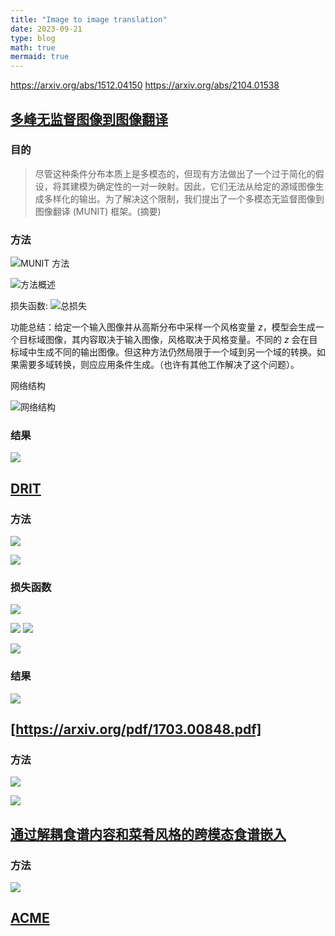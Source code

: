 ```yaml
---
title: "Image to image translation"
date: 2023-09-21
type: blog
math: true
mermaid: true
---
```


https://arxiv.org/abs/1512.04150
https://arxiv.org/abs/2104.01538

## [多峰无监督图像到图像翻译](https://arxiv.org/abs/1804.04732)

### 目的

> 尽管这种条件分布本质上是多模态的，但现有方法做出了一个过于简化的假设，将其建模为确定性的一对一映射。因此，它们无法从给定的源域图像生成多样化的输出。为了解决这个限制，我们提出了一个多模态无监督图像到图像翻译 (MUNIT) 框架。(摘要)

### 方法

![MUNIT 方法](https://minio.ggeta.com/blog-public-data/Screenshot%20from%202024-02-22%2013-58-18.png)

![方法概述](https://minio.ggeta.com/blog-public-data/Screenshot%20from%202024-02-22%2014-20-13.png)

损失函数:
![总损失](https://minio.ggeta.com/blog-public-data/Screenshot%20from%202024-02-22%2014-22-35.png)

功能总结：给定一个输入图像并从高斯分布中采样一个风格变量 $z$，模型会生成一个目标域图像，其内容取决于输入图像，风格取决于风格变量。不同的 $z$ 会在目标域中生成不同的输出图像。但这种方法仍然局限于一个域到另一个域的转换。如果需要多域转换，则应应用条件生成。（也许有其他工作解决了这个问题）。

网络结构

![网络结构](https://minio.ggeta.com/blog-public-data/Screenshot%20from%202024-02-22%2014-24-35.png)

### 结果

![](https://minio.ggeta.com/blog-public-data/Screenshot%20from%202024-02-22%2014-26-09.png)

## [DRIT](https://arxiv.org/abs/1808.00948)

### 方法
![](https://minio.ggeta.com/blog-public-data/Screenshot%20from%202024-02-22%2015-07-48.png)

![](https://minio.ggeta.com/blog-public-data/Screenshot%20from%202024-02-22%2015-10-38.png)

### 损失函数
![](https://minio.ggeta.com/blog-public-data/Screenshot%20from%202024-02-22%2015-29-33.png)

![](https://minio.ggeta.com/blog-public-data/Screenshot%20from%202024-02-22%2015-31-21.png)
![](https://minio.ggeta.com/blog-public-data/Screenshot%20from%202024-02-22%2015-32-24.png)

![](https://minio.ggeta.com/blog-public-data/Screenshot%20from%202024-02-22%2015-37-05.png)

### 结果
![](https://minio.ggeta.com/blog-public-data/Screenshot%20from%202024-02-22%2015-39-40.png)

## [https://arxiv.org/pdf/1703.00848.pdf]

### 方法

![](https://minio.ggeta.com/blog-public-data/Screenshot%20from%202024-02-22%2015-58-14.png)

![](https://minio.ggeta.com/blog-public-data/Screenshot%20from%202024-02-22%2016-00-47.png)

## [通过解耦食谱内容和菜肴风格的跨模态食谱嵌入](https://mm.cs.uec.ac.jp/pub/conf21/211021sugiyama_0.pdf)

### 方法

![](https://minio.ggeta.com/blog-public-data/Screenshot%20from%202024-02-22%2016-05-53.png)

## [ACME](https://arxiv.org/abs/1905.01273)
